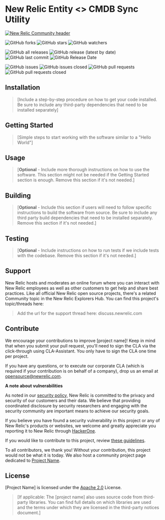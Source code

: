 # New Relic Entity <> CMDB Sync Utility

[![New Relic Community header](https://opensource.newrelic.com/static/Community_Project-0c3079a4e4dbe2cbd05edc4f8e169d7b.png)](https://opensource.newrelic.com/oss-category/#new-relic-community)

![GitHub forks](https://img.shields.io/github/forks/newrelic/nr-entity-cmdb-sync?style=social)
![GitHub stars](https://img.shields.io/github/stars/newrelic/nr-entity-cmdb-sync?style=social)
![GitHub watchers](https://img.shields.io/github/watchers/newrelic/nr-entity-cmdb-sync?style=social)

![GitHub all releases](https://img.shields.io/github/downloads/newrelic/nr-entity-cmdb-sync/total)
![GitHub release (latest by date)](https://img.shields.io/github/v/release/newrelic/nr-entity-cmdb-sync)
![GitHub last commit](https://img.shields.io/github/last-commit/newrelic/nr-entity-cmdb-sync)
![GitHub Release Date](https://img.shields.io/github/release-date/newrelic/nr-entity-cmdb-sync)

![GitHub issues](https://img.shields.io/github/issues/newrelic/nr-entity-cmdb-sync)
![GitHub issues closed](https://img.shields.io/github/issues-closed/newrelic/nr-entity-cmdb-sync)
![GitHub pull requests](https://img.shields.io/github/issues-pr/newrelic/nr-entity-cmdb-sync)
![GitHub pull requests closed](https://img.shields.io/github/issues-pr-closed/newrelic/nr-entity-cmdb-sync)

## Installation

> [Include a step-by-step procedure on how to get your code installed. Be sure to include any third-party dependencies that need to be installed separately]

## Getting Started

>[Simple steps to start working with the software similar to a "Hello World"]

## Usage

>[**Optional** - Include more thorough instructions on how to use the software. This section might not be needed if the Getting Started section is enough. Remove this section if it's not needed.]

## Building

>[**Optional** - Include this section if users will need to follow specific instructions to build the software from source. Be sure to include any third party build dependencies that need to be installed separately. Remove this section if it's not needed.]

## Testing

>[**Optional** - Include instructions on how to run tests if we include tests with the codebase. Remove this section if it's not needed.]

## Support

New Relic hosts and moderates an online forum where you can interact with New Relic employees as well as other customers to get help and share best practices. Like all official New Relic open source projects, there's a related Community topic in the New Relic Explorers Hub. You can find this project's topic/threads here:

>Add the url for the support thread here: discuss.newrelic.com

## Contribute

We encourage your contributions to improve [project name]! Keep in mind that when you submit your pull request, you'll need to sign the CLA via the click-through using CLA-Assistant. You only have to sign the CLA one time per project.

If you have any questions, or to execute our corporate CLA (which is required if your contribution is on behalf of a company), drop us an email at opensource@newrelic.com.

**A note about vulnerabilities**

As noted in our [security policy](../../security/policy), New Relic is committed to the privacy and security of our customers and their data. We believe that providing coordinated disclosure by security researchers and engaging with the security community are important means to achieve our security goals.

If you believe you have found a security vulnerability in this project or any of New Relic's products or websites, we welcome and greatly appreciate you reporting it to New Relic through [HackerOne](https://hackerone.com/newrelic).

If you would like to contribute to this project, review [these guidelines](./CONTRIBUTING.md).

To all contributors, we thank you!  Without your contribution, this project would not be what it is today.  We also host a community project page dedicated to [Project Name](<LINK TO https://opensource.newrelic.com/projects/... PAGE>).

## License
[Project Name] is licensed under the [Apache 2.0](http://apache.org/licenses/LICENSE-2.0.txt) License.
>[If applicable: The [project name] also uses source code from third-party libraries. You can find full details on which libraries are used and the terms under which they are licensed in the third-party notices document.]
